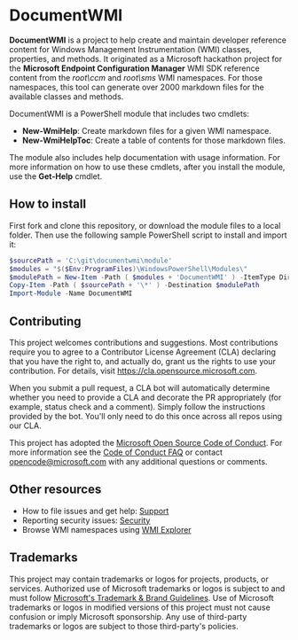 # DocumentWMI

**DocumentWMI** is a project to help create and maintain developer reference content for 
Windows Management Instrumentation (WMI) classes, properties, and methods. 
It originated as a Microsoft hackathon project for the **Microsoft Endpoint Configuration Manager** 
WMI SDK reference content from the _root\ccm_ and _root\sms_ WMI namespaces. For those namespaces, 
this tool can generate over 2000 markdown files for the available classes and methods.

DocumentWMI is a PowerShell module that includes two cmdlets:

- **New-WmiHelp**: Create markdown files for a given WMI namespace.
- **New-WmiHelpToc**: Create a table of contents for those markdown files.

The module also includes help documentation with usage information. For more information on how to use these cmdlets, after you install the module, use the **Get-Help** cmdlet.

## How to install

First fork and clone this repository, or download the module files to a local folder. Then use the following sample PowerShell script to install and import it:

```powershell
$sourcePath = 'C:\git\documentwmi\module'
$modules = "$($Env:ProgramFiles)\WindowsPowerShell\Modules\"
$modulePath = New-Item -Path ( $modules + 'DocumentWMI' ) -ItemType Directory
Copy-Item -Path ( $sourcePath + '\*' ) -Destination $modulePath
Import-Module -Name DocumentWMI
```

## Contributing

This project welcomes contributions and suggestions. Most contributions require you to agree to a
Contributor License Agreement (CLA) declaring that you have the right to, and actually do, grant us
the rights to use your contribution. For details, visit https://cla.opensource.microsoft.com.

When you submit a pull request, a CLA bot will automatically determine whether you need to provide
a CLA and decorate the PR appropriately (for example, status check and a comment). Simply follow the instructions
provided by the bot. You'll only need to do this once across all repos using our CLA.

This project has adopted the [Microsoft Open Source Code of Conduct](https://opensource.microsoft.com/codeofconduct/).
For more information see the [Code of Conduct FAQ](https://opensource.microsoft.com/codeofconduct/faq/) or
contact [opencode@microsoft.com](mailto:opencode@microsoft.com) with any additional questions or comments.

## Other resources

- How to file issues and get help: [Support](https://github.com/microsoft/documentwmi/blob/main/SUPPORT.md)
- Reporting security issues: [Security](https://github.com/microsoft/documentwmi/blob/main/SECURITY.md)
- Browse WMI namespaces using [WMI Explorer](https://github.com/vinaypamnani/wmie2)

## Trademarks

This project may contain trademarks or logos for projects, products, or services. Authorized use of Microsoft 
trademarks or logos is subject to and must follow 
[Microsoft's Trademark & Brand Guidelines](https://www.microsoft.com/en-us/legal/intellectualproperty/trademarks/usage/general).
Use of Microsoft trademarks or logos in modified versions of this project must not cause confusion or imply Microsoft sponsorship.
Any use of third-party trademarks or logos are subject to those third-party's policies.

